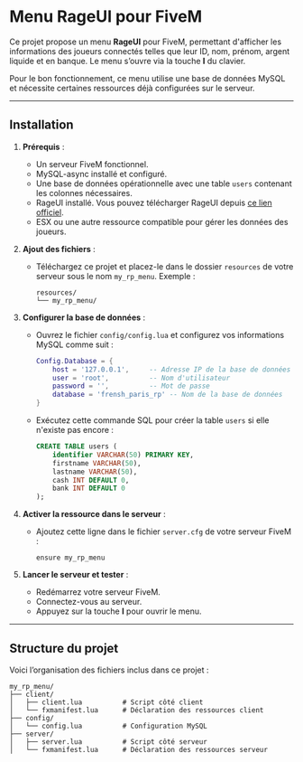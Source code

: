 # Menu RageUI pour FiveM

Ce projet propose un menu **RageUI** pour FiveM, permettant d'afficher les informations des joueurs connectés telles que leur ID, nom, prénom, argent liquide et en banque. Le menu s’ouvre via la touche **I** du clavier.

Pour le bon fonctionnement, ce menu utilise une base de données MySQL et nécessite certaines ressources déjà configurées sur le serveur.

---

## Installation

1. **Prérequis** :
   - Un serveur FiveM fonctionnel.
   - MySQL-async installé et configuré.
   - Une base de données opérationnelle avec une table `users` contenant les colonnes nécessaires.
   - RageUI installé. Vous pouvez télécharger RageUI depuis [ce lien officiel](https://github.com/iTexZoz/RageUI).
   - ESX ou une autre ressource compatible pour gérer les données des joueurs.

2. **Ajout des fichiers** :
   - Téléchargez ce projet et placez-le dans le dossier `resources` de votre serveur sous le nom `my_rp_menu`.
     Exemple :
     ```plaintext
     resources/
     └── my_rp_menu/
     ```

3. **Configurer la base de données** :
   - Ouvrez le fichier `config/config.lua` et configurez vos informations MySQL comme suit :
     ```lua
     Config.Database = {
         host = '127.0.0.1',     -- Adresse IP de la base de données
         user = 'root',          -- Nom d'utilisateur
         password = '',          -- Mot de passe
         database = 'frensh_paris_rp' -- Nom de la base de données
     }
     ```
   - Exécutez cette commande SQL pour créer la table `users` si elle n'existe pas encore :
     ```sql
     CREATE TABLE users (
         identifier VARCHAR(50) PRIMARY KEY,
         firstname VARCHAR(50),
         lastname VARCHAR(50),
         cash INT DEFAULT 0,
         bank INT DEFAULT 0
     );
     ```

4. **Activer la ressource dans le serveur** :
   - Ajoutez cette ligne dans le fichier `server.cfg` de votre serveur FiveM :
     ```plaintext
     ensure my_rp_menu
     ```

5. **Lancer le serveur et tester** :
   - Redémarrez votre serveur FiveM.
   - Connectez-vous au serveur.
   - Appuyez sur la touche **I** pour ouvrir le menu.

---

## Structure du projet

Voici l’organisation des fichiers inclus dans ce projet :
```plaintext
my_rp_menu/
├── client/
│   ├── client.lua          # Script côté client
│   └── fxmanifest.lua      # Déclaration des ressources client
├── config/
│   └── config.lua          # Configuration MySQL
├── server/
│   ├── server.lua          # Script côté serveur
│   └── fxmanifest.lua      # Déclaration des ressources serveur

